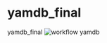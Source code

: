 # yamdb_final
yamdb_final
![workflow yamdb](https://github.com/SimonKabb/yamdb_final/actions/workflows/yamdb_workflow.yml/badge.svg)

